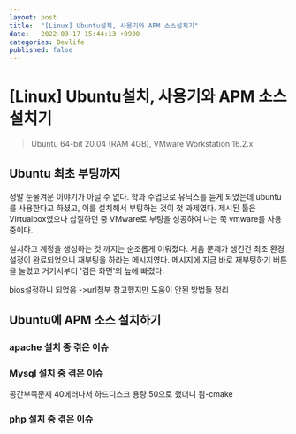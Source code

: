 ```yaml
---
layout: post
title:  "[Linux] Ubuntu설치, 사용기와 APM 소스설치기"
date:   2022-03-17 15:44:13 +0900
categories: Devlife
published: false
---
```


# [Linux] Ubuntu설치, 사용기와 APM 소스설치기
> Ubuntu 64-bit 20.04 (RAM 4GB), VMware Workstation 16.2.x

## Ubuntu 최초 부팅까지
정말 눈물겨운 이야기가 아닐 수 없다. 학과 수업으로 유닉스를 듣게 되었는데 ubuntu를 사용한다고 하셨고, 이를 설치해서 부팅하는 것이 첫 과제였다. 제시된 툴은 Virtualbox였으나 삽질하던 중 VMware로 부팅을 성공하여 나는 쭉 vmware를 사용 중이다.

설치하고 계정을 생성하는 것 까지는 순조롭게 이뤄졌다. 처음 문제가 생긴건 최초 환경설정이 완료되었으니 재부팅을 하라는 메시지였다. 메시지에 지금 바로 재부팅하기 버튼을 눌렀고 거기서부터 '검은 화면'의 늪에 빠졌다. 

bios설정하니 되었음 ->url첨부
참고했지만 도움이 안된 방법들 정리

## Ubuntu에 APM 소스 설치하기

### apache 설치 중 겪은 이슈
### Mysql 설치 중 겪은 이슈
공간부족문제 40에러나서 하드디스크 용량 50으로 했더니 됨-cmake
### php 설치 중 겪은 이슈